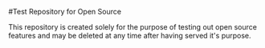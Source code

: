 #Test Repository for Open Source

This repository is created solely for the purpose of testing out open source features and may be deleted at any time after having served it's purpose.
